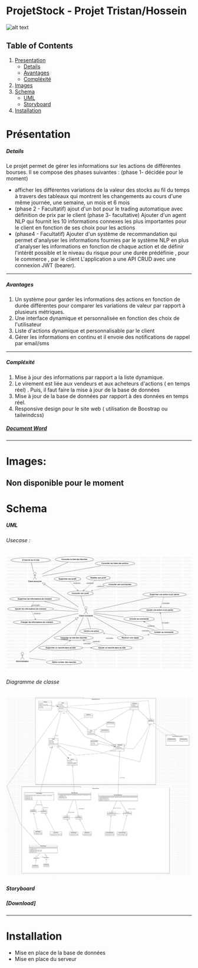 # ProjetStock  - Projet Tristan/Hossein

![alt text](https://comparebrokers.co/img/ai-trader.jpg)
## Table of Contents
1. [Presentation](#Présentation)
    -  [Details](#Details)
    -  [Avantages](#Avantages)
    -  [Compléxité](#Compléxité)
2. [Images](#Images)
3. [Schema](#Schema)
    -  [UML](#Details)
    -  [Storyboard](#Storyboard)
4. [Installation](#Installation )


# Présentation

##### Details
Le projet permet de gérer les informations sur les actions de différentes bourses.
Il se compose des phases suivantes :
(phase 1- décidée pour le moment)
- afficher les différentes variations de la valeur des stocks au fil du temps à travers des tableaux qui montrent les changements au cours d'une même journée, une semaine, un mois et 6 mois
-   (phase 2 - Facultatif) ajout d'un bot pour le trading automatique avec définition de prix par le client
 (phase 3- facultative) Ajouter d'un agent NLP qui fournit les 10 informations connexes les plus importantes pour le client en fonction de ses choix pour les actions
- (phase4 - Facultatif) Ajouter d'un système de recommandation qui permet d'analyser les informations fournies par le système NLP en plus d'analyser les informations en fonction de chaque action et de définir l'intérêt possible et le niveau du risque pour une durée prédéfinie , pour le commerce , par le client
L'application a une API CRUD avec une connexion JWT (bearer).


------------


#####  Avantages
1. Un système pour garder les informations des actions en fonction de durée différentes pour comparer les variations de valeur par rapport à plusieurs métriques.
2. Une interface dynamique et personnalisée en fonction des choix de l'utilisateur
3. Liste d'actions dynamique et personnalisable par le client
4. Gérer les informations en continu et il envoie des notifications  de rappel par email/sms

------------


##### Compléxité
1. Mise à jour des informations par rapport a la liste dynamique.
2. Le virement est liée aux vendeurs et aux acheteurs d'actions ( en temps réel) . Puis, il faut faire la mise à jour de la base de données
3. Mise à jour de la base de données par rapport à des données en temps réel.
4. Responsive design pour le site web ( utilisation de Boostrap ou tailwindcss)


##### [Document Word](https://view.officeapps.live.com/op/view.aspx?src=https%3A%2F%2Fraw.githubusercontent.com%2FPOEC-DOTNET-CLERMONT-2022%2FProjetStock%2Fmain%2FDocuments%2Fprojet%2520POEC%2520-%2520logiciel%2520vente%2520ou%2520achat%2520action.odt&wdOrigin=BROWSELINK)
------------

# Images:
Non disponible pour le moment
------------
# Schema

##### UML
###### Usecase :
![alt text](https://raw.githubusercontent.com/POEC-DOTNET-CLERMONT-2022/ProjetStock/main/Documents/UML/Use_Case_Stock_Projet.jpg)

###### Diagramme de classe
![alt text](https://raw.githubusercontent.com/POEC-DOTNET-CLERMONT-2022/ProjetStock/main/Documents/UML/Diagram_Stock_Projet.jpg)
------------
##### Storyboard
##### [Download]
------------
# Installation
 - Mise en place de la base de données
 - Mise en place du serveur 
